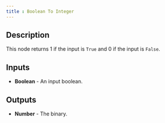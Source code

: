 ```yaml
---
title : Boolean To Integer
---
```


## Description

This node returns 1 if the input is `True` and 0 if the input is
`False`.

## Inputs

- **Boolean** - An input boolean.

## Outputs

- **Number** - The binary.
